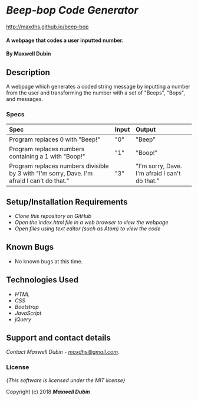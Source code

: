 # _Beep-bop Code Generator_

http://maxdhs.github.io/beep-bop

#### A webpage that codes a user inputted number.

#### By **Maxwell Dubin**

## Description

A webpage which generates a coded string message by inputting a number from the user and transforming the number with a set of "Beeps", "Bops", and messages.

### Specs
| Spec | Input | Output |
| :-------------     | :------------- | :------------- |
| Program replaces 0 with "Beep!" |"0" |  "Beep" |
| Program replaces numbers containing a 1 with "Boop!"| "1" |  "Boop!" |
| Program replaces numbers divisible by 3 with "I'm sorry, Dave. I'm afraid I can't do that."| "3" |  "I'm sorry, Dave. I'm afraid I can't do that." |

## Setup/Installation Requirements

* _Clone this repository on GitHub_
* _Open the index.html file in a web browser to view the webpage_
* _Open files using text editor (such as Atom) to view the code_

## Known Bugs
* No known bugs at this time.

## Technologies Used

* _HTML_
* _CSS_
* _Bootstrap_
* _JavaScript_
* _jQuery_

## Support and contact details

_Contact Maxwell Dubin - maxdhs@gmail.com._

### License

*{This software is licensed under the MIT license}*

Copyright (c) 2018 **_Maxwell Dubin_**
